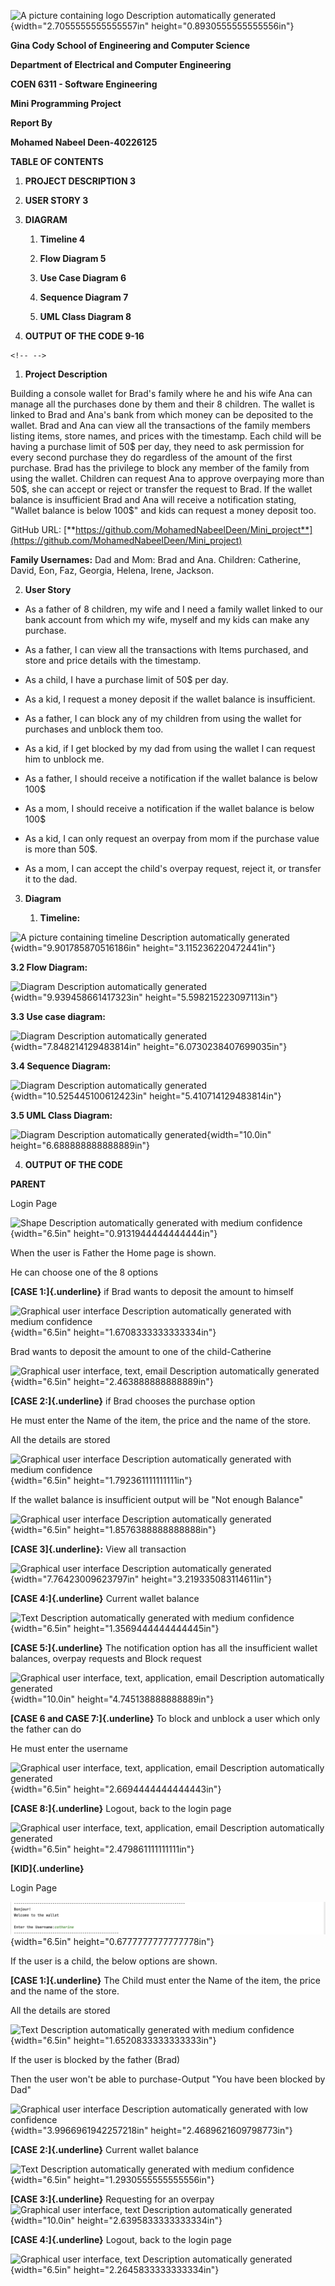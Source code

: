 ![A picture containing logo Description automatically
generated](media/image1.png){width="2.7055555555555557in"
height="0.8930555555555556in"}

**Gina Cody School of Engineering and Computer Science**

**Department of Electrical and Computer Engineering**

**COEN 6311 - Software Engineering**

**Mini Programming Project**

**Report By**

**Mohamed Nabeel Deen-40226125**

**TABLE OF CONTENTS**

1.  **PROJECT DESCRIPTION 3**

2.  **USER STORY 3**

3.  **DIAGRAM**

    1.  **Timeline 4**

    2.  **Flow Diagram 5**

    3.  **Use Case Diagram 6**

    4.  **Sequence Diagram 7**

    5.  **UML Class Diagram 8**

4.  **OUTPUT OF THE CODE 9-16**

```{=html}
<!-- -->
```
1.  **Project Description**

Building a console wallet for Brad's family where he and his wife Ana
can manage all the purchases done by them and their 8 children. The
wallet is linked to Brad and Ana's bank from which money can be
deposited to the wallet. Brad and Ana can view all the transactions of
the family members listing items, store names, and prices with the
timestamp. Each child will be having a purchase limit of 50\$ per day,
they need to ask permission for every second purchase they do regardless
of the amount of the first purchase. Brad has the privilege to block any
member of the family from using the wallet. Children can request Ana to
approve overpaying more than 50\$, she can accept or reject or transfer
the request to Brad. If the wallet balance is insufficient Brad and Ana
will receive a notification stating, "Wallet balance is below 100\$" and
kids can request a money deposit too.

GitHub URL:
[**https://github.com/MohamedNabeelDeen/Mini_project**](https://github.com/MohamedNabeelDeen/Mini_project)

**Family Usernames:** Dad and Mom: Brad and Ana. Children: Catherine,
David, Eon, Faz, Georgia, Helena, Irene, Jackson.

2.  **User Story**

-   As a father of 8 children, my wife and I need a family wallet linked
    to our bank account from which my wife, myself and my kids can make
    any purchase.

-   As a father, I can view all the transactions with Items purchased,
    and store and price details with the timestamp.

-   As a child, I have a purchase limit of 50\$ per day.

-   As a kid, I request a money deposit if the wallet balance is
    insufficient.

-   As a father, I can block any of my children from using the wallet
    for purchases and unblock them too.

-   As a kid, if I get blocked by my dad from using the wallet I can
    request him to unblock me.

-   As a father, I should receive a notification if the wallet balance
    is below 100\$

-   As a mom, I should receive a notification if the wallet balance is
    below 100\$

-   As a kid, I can only request an overpay from mom if the purchase
    value is more than 50\$.

-   As a mom, I can accept the child\'s overpay request, reject it, or
    transfer it to the dad.

3.  **Diagram**

    1.  **Timeline:**

![A picture containing timeline Description automatically
generated](media/image2.png){width="9.901785870516186in"
height="3.115236220472441in"}

**3.2 Flow Diagram:**

![Diagram Description automatically
generated](media/image3.png){width="9.939458661417323in"
height="5.598215223097113in"}

**3.3 Use case diagram:**

![Diagram Description automatically
generated](media/image4.png){width="7.848214129483814in"
height="6.0730238407699035in"}

**3.4 Sequence Diagram:**

![Diagram Description automatically
generated](media/image5.png){width="10.525445100612423in"
height="5.410714129483814in"}

**3.5 UML Class Diagram:**

![Diagram Description automatically
generated](media/image6.png){width="10.0in"
height="6.688888888888889in"}

4.  **OUTPUT OF THE CODE**

**PARENT**

Login Page

![Shape Description automatically generated with medium
confidence](media/image7.png){width="6.5in"
height="0.9131944444444444in"}

When the user is Father the Home page is shown.

He can choose one of the 8 options

**[CASE 1:]{.underline}** if Brad wants to deposit the amount to himself

![Graphical user interface Description automatically generated with
medium confidence](media/image8.png){width="6.5in"
height="1.6708333333333334in"}

Brad wants to deposit the amount to one of the child-Catherine

![Graphical user interface, text, email Description automatically
generated](media/image9.png){width="6.5in" height="2.463888888888889in"}

**[CASE 2:]{.underline}** if Brad chooses the purchase option

He must enter the Name of the item, the price and the name of the store.

All the details are stored

![Graphical user interface Description automatically generated with
medium confidence](media/image10.png){width="6.5in"
height="1.792361111111111in"}

If the wallet balance is insufficient output will be "Not enough
Balance"

![Graphical user interface Description automatically
generated](media/image11.png){width="6.5in"
height="1.8576388888888888in"}

**[CASE 3]{.underline}:** View all transaction

![Graphical user interface Description automatically
generated](media/image12.png){width="7.76423009623797in"
height="3.219335083114611in"}

**[CASE 4:]{.underline}** Current wallet balance

![Text Description automatically generated with medium
confidence](media/image13.png){width="6.5in"
height="1.3569444444444445in"}

**[CASE 5:]{.underline}** The notification option has all the
insufficient wallet balances, overpay requests and Block request

![Graphical user interface, text, application, email Description
automatically generated](media/image14.png){width="10.0in"
height="4.745138888888889in"}

**[CASE 6 and CASE 7:]{.underline}** To block and unblock a user which
only the father can do

He must enter the username

![Graphical user interface, text, application, email Description
automatically generated](media/image15.png){width="6.5in"
height="2.6694444444444443in"}

**[CASE 8:]{.underline}** Logout, back to the login page

![Graphical user interface, text, application, email Description
automatically generated](media/image16.png){width="6.5in"
height="2.479861111111111in"}

**[KID]{.underline}**

Login Page

![](media/image17.png){width="6.5in" height="0.6777777777777778in"}

If the user is a child, the below options are shown.

**[CASE 1:]{.underline}** The Child must enter the Name of the item, the
price and the name of the store.

All the details are stored

![Text Description automatically generated with medium
confidence](media/image18.png){width="6.5in"
height="1.6520833333333333in"}

If the user is blocked by the father (Brad)

Then the user won't be able to purchase-Output "You have been blocked by
Dad"

![Graphical user interface Description automatically generated with low
confidence](media/image19.png){width="3.9966961942257218in"
height="2.4689621609798773in"}

**[CASE 2:]{.underline}** Current wallet balance

![Text Description automatically generated with medium
confidence](media/image20.png){width="6.5in"
height="1.2930555555555556in"}

**[CASE 3:]{.underline}** Requesting for an overpay![Graphical user
interface, text Description automatically
generated](media/image21.png){width="10.0in"
height="2.6395833333333334in"}

**[CASE 4:]{.underline}** Logout, back to the login page

![Graphical user interface, text Description automatically
generated](media/image22.png){width="6.5in"
height="2.2645833333333334in"}
